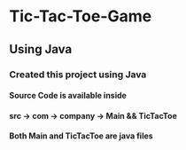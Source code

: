 # Tic-Tac-Toe-Game

## Using Java
### Created this project using Java
#### Source Code is available inside 
#### src -> com -> company -> Main && TicTacToe 
#### Both Main and TicTacToe are java files
